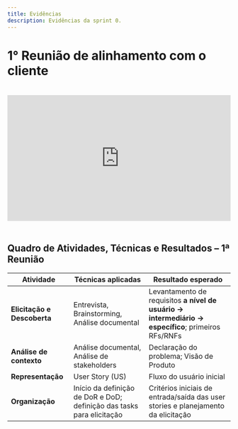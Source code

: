 ```yaml
---
title: Evidências
description: Evidências da sprint 0.
---
```



# 1° Reunião de alinhamento com o cliente

<div style="display: flex; justify-content: center; align-items: center; padding: 20px 0;">
  <div style="position: relative; padding-bottom: 56.25%; height: 0; overflow: hidden; max-width: 100%; background: #000; width: 100%; max-width: 800px;">
    <iframe style="position: absolute; top: 0; left: 0; width: 100%; height: 100%;" src="https://www.youtube.com/embed/-d6xQrwtiEo?si=VD5JNYH7XHFOPRY1" title="YouTube video player" frameborder="0" allow="accelerometer; autoplay; clipboard-write; encrypted-media; gyroscope; picture-in-picture; web-share" referrerpolicy="strict-origin-when-cross-origin" allowfullscreen>
    </iframe>
  </div>
</div>

## Quadro de Atividades, Técnicas e Resultados – 1ª Reunião

| **Atividade**               | **Técnicas aplicadas**                                                | **Resultado esperado**                                                                             |
| --------------------------- | --------------------------------------------------------------------- | -------------------------------------------------------------------------------------------------- |
| **Elicitação e Descoberta** | Entrevista, Brainstorming, Análise documental                         | Levantamento de requisitos **a nível de usuário → intermediário → específico**; primeiros RFs/RNFs |
| **Análise de contexto**     | Análise documental, Análise de stakeholders                           | Declaração do problema; Visão de Produto                                                           |
| **Representação**           | User Story (US)             | Fluxo do usuário inicial                                                                           |
| **Organização**             | Início da definição de DoR e DoD; definição das tasks para elicitação | Critérios iniciais de entrada/saída das user stories e planejamento da elicitação                  |

